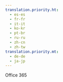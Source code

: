 ```yaml
---
translation.priority.ht: 
  - es-es
  - fr-fr
  - it-it
  - ko-kr
  - pt-br
  - ru-ru
  - zh-cn
  - zh-tw
translation.priority.mt: 
  - de-de
  - ja-jp
---
```

Office 365
